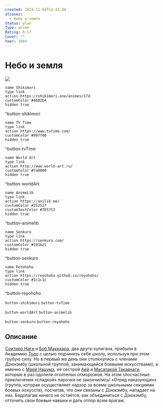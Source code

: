 ```yaml
---
created: 2024-11-04T14:43:00
aliases:
  - Небо и земля
Status: plan
Type: anime
Rating: R-17
Cover: ""
Year: 2004
---
```


# Небо и земля

![](https://nyaa.shikimori.one/uploads/poster/animes/174/9ac95eecbdc645f42a4faedf1c6e3cdc.jpeg)

```button
name Shikimori
type link
action https://shikimori.one/animes/174
customColor #4682b4
hidden true
```
^button-shikimori

```button
name TV Time
type link
action https://www.tvtime.com/
customColor #997f00
hidden true
```
^button-tvTime

```button
name World Art
type link
action http://www.world-art.ru/
customColor #7a0000
hidden true
```
^button-worldArt

```button
name AnimeLib
type link
action https://anilib.me/
customColor #252527
customTextColor #7E57C2
hidden true
```
^button-animelib

```button
name Senkuro
type link
action https://senkuro.com/
customColor #191A21
hidden true
```
^button-senkuro

```button
name ReYohoho
type link
action https://reyohoho.github.io/reyohoho/
customColor #1c1c1c
hidden true
```
^button-reyohoho

`button-shikimori` `button-tvTime`

`button-worldArt` `button-animelib`

`button-senkuro` `button-reyohoho`

## Описание

[Соитиро Наги](https://shikimori.one/characters/839-souichirou-nagi) и [Боб Макихара](https://shikimori.one/characters/840-bob-makihara), два друга-хулигана, прибыли в Академию [Тодо](https://shikimori.one/characters/245013-toudou) с целью подчинить себе школу, используя при этом грубую силу. Но в первый же день они столкнулись с членами Дзюкэмбу (школьной группой, занимающейся боевыми искусствами), а именно с [Маей Нацумэ](https://shikimori.one/characters/841-maya-natsume), её сестрой [Аей](https://shikimori.one/characters/842-aya-natsume) и [Масатакой Такаянаги](https://shikimori.one/characters/843-masataka-takayanagi), которые в раз одолели оголтелых отморозков. На этом злосчастные приключения «сладкой» парочки не закончились! «Отряд наказующих» (группа, которая осуществляет надзор за всеми школьными секциями боевых искусств), посчитав, что они связаны с Дзюкэмбу, нападает на них. Бедолагам ничего не остаётся, как объединиться с Дзюкэмбу, отточить свои боевые навыки и дать отпор всем врагам.
